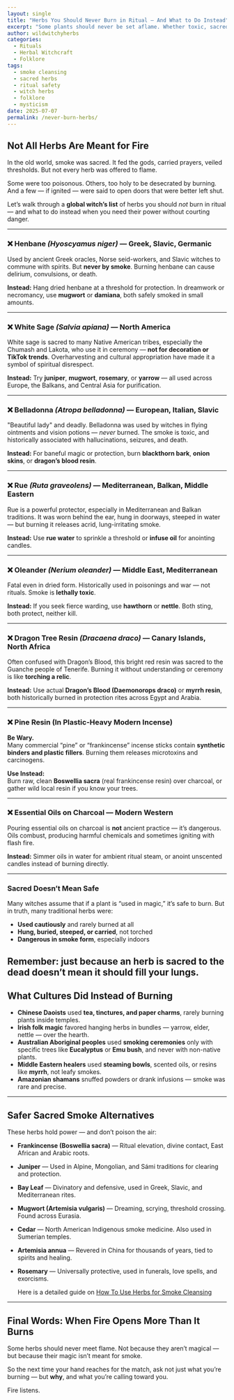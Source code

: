 ```yaml
---
layout: single
title: "Herbs You Should Never Burn in Ritual — And What to Do Instead"
excerpt: "Some plants should never be set aflame. Whether toxic, sacred, or spiritually volatile, these herbs are better honored in other ways. Here's a global witch’s guide to herbs not meant for fire, and powerful alternatives rooted in ancient lore."
author: wildwitchyherbs
categories: 
  - Rituals
  - Herbal Witchcraft
  - Folklore
tags: 
  - smoke cleansing
  - sacred herbs
  - ritual safety
  - witch herbs
  - folklore
  - mysticism
date: 2025-07-07
permalink: /never-burn-herbs/
---
```


## Not All Herbs Are Meant for Fire

In the old world, smoke was sacred. It fed the gods, carried prayers, veiled thresholds. But not every herb was offered to flame.

Some were too poisonous. Others, too holy to be desecrated by burning. And a few — if ignited — were said to open doors that were better left shut.

Let’s walk through a **global witch’s list** of herbs you should *not* burn in ritual — and what to do instead when you need their power without courting danger.

---

### ❌ Henbane *(Hyoscyamus niger)* — Greek, Slavic, Germanic

Used by ancient Greek oracles, Norse seid-workers, and Slavic witches to commune with spirits. But **never by smoke**. Burning henbane can cause delirium, convulsions, or death.

**Instead:** Hang dried henbane at a threshold for protection. In dreamwork or necromancy, use **mugwort** or **damiana**, both safely smoked in small amounts.

---

### ❌ White Sage *(Salvia apiana)* — North America

White sage is sacred to many Native American tribes, especially the Chumash and Lakota, who use it in ceremony — **not for decoration or TikTok trends**. Overharvesting and cultural appropriation have made it a symbol of spiritual disrespect.

**Instead:** Try **juniper**, **mugwort**, **rosemary**, or **yarrow** — all used across Europe, the Balkans, and Central Asia for purification.

---

### ❌ Belladonna *(Atropa belladonna)* — European, Italian, Slavic

"Beautiful lady" and deadly. Belladonna was used by witches in flying ointments and vision potions — *never* burned. The smoke is toxic, and historically associated with hallucinations, seizures, and death.

**Instead:** For baneful magic or protection, burn **blackthorn bark**, **onion skins**, or **dragon’s blood resin**.

---

### ❌ Rue *(Ruta graveolens)* — Mediterranean, Balkan, Middle Eastern

Rue is a powerful protector, especially in Mediterranean and Balkan traditions. It was worn behind the ear, hung in doorways, steeped in water — but burning it releases acrid, lung-irritating smoke.

**Instead:** Use **rue water** to sprinkle a threshold or **infuse oil** for anointing candles.

---

### ❌ Oleander *(Nerium oleander)* — Middle East, Mediterranean

Fatal even in dried form. Historically used in poisonings and war — not rituals. Smoke is **lethally toxic**.

**Instead:** If you seek fierce warding, use **hawthorn** or **nettle**. Both sting, both protect, neither kill.

---

### ❌ Dragon Tree Resin *(Dracaena draco)* — Canary Islands, North Africa

Often confused with Dragon’s Blood, this bright red resin was sacred to the Guanche people of Tenerife. Burning it without understanding or ceremony is like **torching a relic**.

**Instead:** Use actual **Dragon’s Blood (Daemonorops draco)** or **myrrh resin**, both historically burned in protection rites across Egypt and Arabia.

---

### ❌ Pine Resin (In Plastic-Heavy Modern Incense)  
**Be Wary.**  
Many commercial “pine” or “frankincense” incense sticks contain **synthetic binders and plastic fillers**. Burning them releases microtoxins and carcinogens.

**Use Instead:**  
Burn raw, clean **Boswellia sacra** (real frankincense resin) over charcoal, or gather wild local resin if you know your trees.

---

### ❌ Essential Oils on Charcoal — Modern Western

Pouring essential oils on charcoal is **not** ancient practice — it’s dangerous. Oils combust, producing harmful chemicals and sometimes igniting with flash fire.

**Instead:** Simmer oils in water for ambient ritual steam, or anoint unscented candles instead of burning directly.

---

### Sacred Doesn’t Mean Safe

Many witches assume that if a plant is “used in magic,” it’s safe to burn. But in truth, many traditional herbs were:

- **Used cautiously** and rarely burned at all  
- **Hung, buried, steeped, or carried**, not torched  
- **Dangerous in smoke form**, especially indoors  

Remember: just because an herb is sacred to the dead doesn’t mean it should fill your lungs.
---

## What Cultures Did Instead of Burning

- **Chinese Daoists** used **tea, tinctures, and paper charms**, rarely burning plants inside temples.
- **Irish folk magic** favored hanging herbs in bundles — yarrow, elder, nettle — over the hearth.
- **Australian Aboriginal peoples** used **smoking ceremonies** only with specific trees like **Eucalyptus** or **Emu bush**, and never with non-native plants.
- **Middle Eastern healers** used **steaming bowls**, scented oils, or resins like **myrrh**, not leafy smokes.
- **Amazonian shamans** snuffed powders or drank infusions — smoke was rare and precise.

---

## Safer Sacred Smoke Alternatives

These herbs hold power — and don’t poison the air:

- **Frankincense (Boswellia sacra)** — Ritual elevation, divine contact, East African and Arabic roots.  
- **Juniper** — Used in Alpine, Mongolian, and Sámi traditions for clearing and protection.  
- **Bay Leaf** — Divinatory and defensive, used in Greek, Slavic, and Mediterranean rites.  
- **Mugwort (Artemisia vulgaris)** — Dreaming, scrying, threshold crossing. Found across Eurasia.  
- **Cedar** — North American Indigenous smoke medicine. Also used in Sumerian temples.  
- **Artemisia annua** — Revered in China for thousands of years, tied to spirits and healing.  
- **Rosemary** — Universally protective, used in funerals, love spells, and exorcisms.

  Here is a detailed guide on [How To Use Herbs for Smoke Cleansing](/smoke-cleansing-folk-magic/)
---

## Final Words: When Fire Opens More Than It Burns

Some herbs should never meet flame. Not because they aren’t magical — but because their magic isn’t meant for smoke.

So the next time your hand reaches for the match, ask not just what you’re burning — but **why**, and what you’re calling toward you.

Fire listens.
